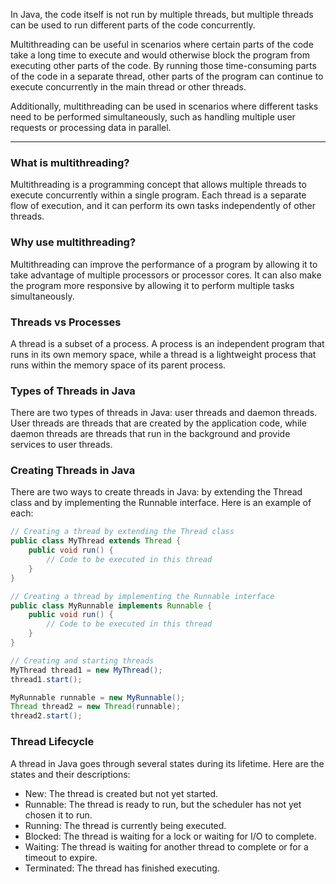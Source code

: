 
In Java, the code itself is not run by multiple threads, but multiple threads can be used to run different parts of the code concurrently.

Multithreading can be useful in scenarios where certain parts of the code take a long time to execute and would otherwise block the program from executing other parts of the code. By running those time-consuming parts of the code in a separate thread, other parts of the program can continue to execute concurrently in the main thread or other threads.

Additionally, multithreading can be used in scenarios where different tasks need to be performed simultaneously, such as handling multiple user requests or processing data in parallel.

----

### What is multithreading?

Multithreading is a programming concept that allows multiple threads to execute concurrently within a single program. Each thread is a separate flow of execution, and it can perform its own tasks independently of other threads.

### Why use multithreading?

Multithreading can improve the performance of a program by allowing it to take advantage of multiple processors or processor cores. It can also make the program more responsive by allowing it to perform multiple tasks simultaneously.

### Threads vs Processes

A thread is a subset of a process. A process is an independent program that runs in its own memory space, while a thread is a lightweight process that runs within the memory space of its parent process.

### Types of Threads in Java

There are two types of threads in Java: user threads and daemon threads. User threads are threads that are created by the application code, while daemon threads are threads that run in the background and provide services to user threads.

### Creating Threads in Java

There are two ways to create threads in Java: by extending the Thread class and by implementing the Runnable interface. Here is an example of each:

```java
// Creating a thread by extending the Thread class
public class MyThread extends Thread {
    public void run() {
        // Code to be executed in this thread
    }
}

// Creating a thread by implementing the Runnable interface
public class MyRunnable implements Runnable {
    public void run() {
        // Code to be executed in this thread
    }
}

// Creating and starting threads
MyThread thread1 = new MyThread();
thread1.start();

MyRunnable runnable = new MyRunnable();
Thread thread2 = new Thread(runnable);
thread2.start();
```

### Thread Lifecycle

A thread in Java goes through several states during its lifetime. Here are the states and their descriptions:

-   New: The thread is created but not yet started.
-   Runnable: The thread is ready to run, but the scheduler has not yet chosen it to run.
-   Running: The thread is currently being executed.
-   Blocked: The thread is waiting for a lock or waiting for I/O to complete.
-   Waiting: The thread is waiting for another thread to complete or for a timeout to expire.
-   Terminated: The thread has finished executing.
